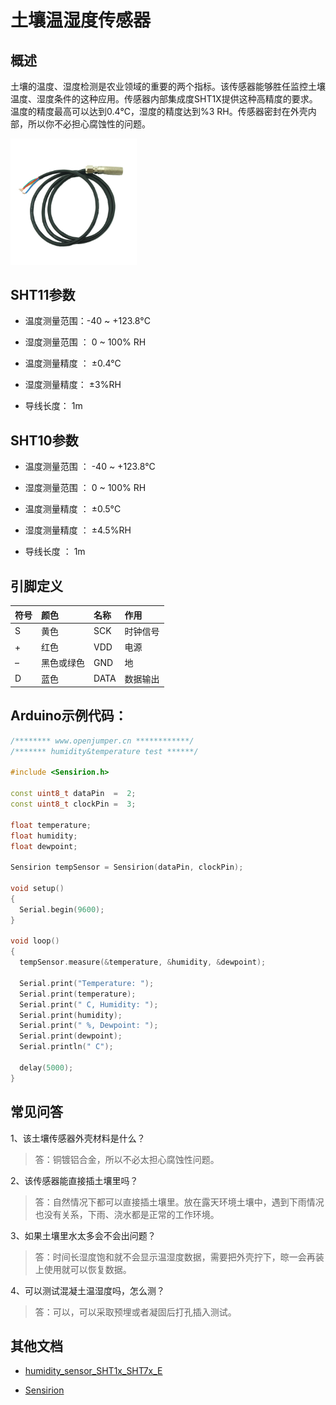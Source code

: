 # 土壤温湿度传感器

## 概述

土壤的温度、湿度检测是农业领域的重要的两个指标。该传感器能够胜任监控土壤温度、湿度条件的这种应用。传感器内部集成度SHT1X提供这种高精度的要求。温度的精度最高可以达到0.4℃，湿度的精度达到%3 RH。传感器密封在外壳内部，所以你不必担心腐蚀性的问题。

<img src="../img/OJCM03/01.jpg" width=40% />

## SHT11参数

+ 温度测量范围：-40 ~ +123.8°C

+ 湿度测量范围 ：	0 ~ 100% RH

+ 温度测量精度 ：	±0.4°C

+ 湿度测量精度：	±3%RH

+ 导线长度：	1m

## SHT10参数


+ 温度测量范围 ：	-40 ~ +123.8°C
  
+ 湿度测量范围 ：	0 ~ 100% RH
  
+ 温度测量精度 ：	±0.5°C
  
+ 湿度测量精度 ：	±4.5%RH
  
+ 导线长度 ：	1m

 

## 引脚定义

|符号| 颜色| 名称| 作用|
|:--|:--|:--|:--|
|S 	|黄色 	|SCK 	|时钟信号|
|+| 	红色 |	VDD |	电源|
|– 	|黑色或绿色 |	GND |	地|
|D |	蓝色 |	DATA |	数据输出|

## Arduino示例代码：

```C++
/******** www.openjumper.cn ************/
/******* humidity&temperature test ******/

#include <Sensirion.h>

const uint8_t dataPin  =  2;
const uint8_t clockPin =  3;

float temperature;
float humidity;
float dewpoint;

Sensirion tempSensor = Sensirion(dataPin, clockPin);

void setup()
{
  Serial.begin(9600);
}

void loop()
{
  tempSensor.measure(&temperature, &humidity, &dewpoint);

  Serial.print("Temperature: ");
  Serial.print(temperature);
  Serial.print(" C, Humidity: ");
  Serial.print(humidity);
  Serial.print(" %, Dewpoint: ");
  Serial.print(dewpoint);
  Serial.println(" C");
  
  delay(5000);  
}
```


## 常见问答

1、该土壤传感器外壳材料是什么？
>答：铜镀铝合金，所以不必太担心腐蚀性问题。

2、该传感器能直接插土壤里吗？
>答：自然情况下都可以直接插土壤里。放在露天环境土壤中，遇到下雨情况也没有关系，下雨、浇水都是正常的工作环境。

3、如果土壤里水太多会不会出问题？
>答：时间长湿度饱和就不会显示温湿度数据，需要把外壳拧下，晾一会再装上使用就可以恢复数据。

4、可以测试混凝土温湿度吗，怎么测？

> 答：可以，可以采取预埋或者凝固后打孔插入测试。

## 其他文档

+ [humidity_sensor_SHT1x_SHT7x_E](http://www.openjumper.cn/wp-content/uploads/2013/07/humidity_sensor_SHT1x_SHT7x_E.pdf)

+ [Sensirion](http://www.openjumper.cn/wp-content/uploads/2013/07/Sensirion.rar)